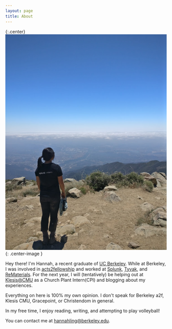 ```yaml
---
layout: page
title: About
---
```



{:.center}
![cardinal](/images/aboutme1.jpg){: .center-image }  



Hey there! I'm Hannah, a recent graduate of [UC Berkeley](http://www.me.berkeley.edu/). While at Berkeley, I was involved in [acts2fellowship](http://www.a2fberkeley.org/) and worked at [Splunk](https://www.splunk.com), [Tyvak](www.tyvak.com), and [ReMaterials](wwww.modroof.in). For the next year, I will (tentatively) be helping out at [Klesis@CMU](https://cmu.klesis.org/) as a Church Plant Intern(CPI) and blogging about my experiences.

Everything on here is 100% my own opinion. I don't speak for Berkeley a2f, Klesis CMU, Gracepoint, or Christendom in general.

In my free time, I enjoy reading, writing, and attempting to play volleyball! 

You can contact me at hannahling@berkeley.edu.


